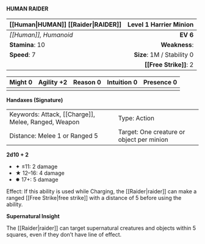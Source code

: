#### HUMAN RAIDER

| [[Human\|HUMAN]] [[Raider\|RAIDER]] | **Level 1 Harrier Minion** |
| :---------------------------------- | -------------------------: |
| *[[Human]], Humanoid*               |                   **EV 6** |
| **Stamina**: 10                     |              **Weakness**: |
| **Speed**: 7                        | **Size**: 1M / Stability 0 |
|                                     |     **[[Free Strike]]**: 2 |

| **Might** 0 | **Agility** +2 | **Reason** 0 | **Intuition** 0 | **Presence** 0 |
| ----------- | -------------- | ------------ | --------------- | -------------- |
|             |                |              |                 |                |

**Handaxes (Signature)**

|                                                     |                                           |
| :-------------------------------------------------- | :---------------------------------------- |
| Keywords: Attack, [[Charge]], Melee, Ranged, Weapon | Type: Action                              |
| Distance: Melee 1 or Ranged 5                       | Target: One creature or object per minion |

**2d10 + 2**

- ✦ ≤11: 2 damage
- ★ 12–16: 4 damage
- ✸ 17+: 5 damage

Effect: If this ability is used while Charging, the [[Raider|raider]] can make a ranged [[Free Strike|free strike]] with a distance of 5 before using the ability.

**Supernatural Insight**

The [[Raider|raider]] can target supernatural creatures and objects within 5 squares, even if they don’t have line of effect.
